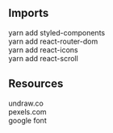 ## Imports

yarn add styled-components<br />
yarn add react-router-dom<br />
yarn add react-icons<br />
yarn add react-scroll

## Resources

undraw.co<br />
pexels.com<br />
google font
